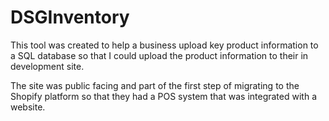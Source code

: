 # DSGInventory

This tool was created to help a business upload key product information to a SQL database so that I could upload the product information to their in development site.

The site was public facing and part of the first step of migrating to the Shopify platform so that they had a POS system that was integrated with a website.
